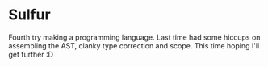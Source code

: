# Sulfur
Fourth try making a programming language. Last time had some hiccups on assembling the AST, clanky type correction and scope. This time hoping I'll get further :D